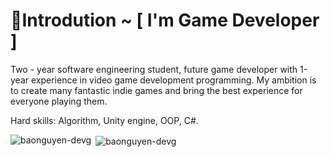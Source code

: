# 💫Introdution ~ [ I'm Game Developer ]
Two - year software engineering student, future game developer with 1-year experience in video game development programming. My ambition is to create many fantastic indie games and bring the best experience for everyone playing them.

Hard skills: Algorithm, Unity engine, OOP, C#.

<p><img align="left" src="https://github-readme-stats.vercel.app/api/top-langs?username=baonguyen-devg&show_icons=true&locale=en&layout=compact" alt="baonguyen-devg" /></p>

<p>&nbsp;<img align="center" src="https://github-readme-stats.vercel.app/api?username=baonguyen-devg&show_icons=true&locale=en" alt="baonguyen-devg" /></p>
